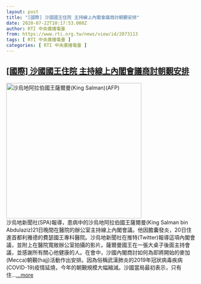 ```yaml
---
layout: post
title: "[國際] 沙國國王住院 主持線上內閣會議商討朝覲安排"
date: 2020-07-22T10:17:53.000Z
author: RTI 中央廣播電臺
from: https://www.rti.org.tw/news/view/id/2073113
tags: [ RTI 中央廣播電臺 ]
categories: [ RTI 中央廣播電臺 ]
---
```

<!--1595413073000-->
[[國際] 沙國國王住院 主持線上內閣會議商討朝覲安排](https://www.rti.org.tw/news/view/id/2073113)
------

<div>
<img src="https://static.rti.org.tw/assets/thumbnails/2019/12/07/d4f2a51614078bb101383e034911780e.jpg" width="360" alt="沙烏地阿拉伯國王薩爾曼(King Salman)(AFP)" title="沙烏地阿拉伯國王薩爾曼(King Salman)(AFP)"><br>沙烏地新聞社(SPA)報導，患病中的沙烏地阿拉伯國王薩爾曼(King Salman bin Abdulaziz)21日晚間在醫院的辦公室主持線上內閣會議。他因膽囊發炎，20日住進首都利雅德的費瑟國王專科醫院。沙烏地新聞社在推特(Twitter)報導這項內閣會議，並附上在醫院寬敞辦公室拍攝的影片。薩爾曼國王在一張大桌子後面主持會議，並感謝所有關心他健康的人。在會中，沙國內閣商討如何為即將開始的麥加(Mecca)朝覲(hajj)活動作出安排。因為俗稱武漢肺炎的2019年冠狀病毒疾病(COVID-19)疫情延燒，今年的朝覲規模大幅縮減。沙國當局最初表示，只有住...<a target="_blank" href="https://www.rti.org.tw/news/view/id/2073113">...more</a>
</div>
